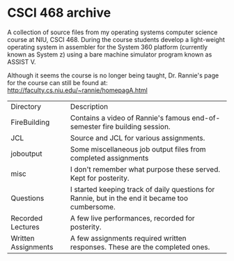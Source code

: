 CSCI 468 archive
================

A collection of source files from my operating systems computer science course at NIU, CSCI 468. During the course students develop a light-weight operating system in assembler for the System 360 platform (currently known as System z) using a bare machine simulator program known as ASSIST V. 

Although it seems the course is no longer being taught, Dr. Rannie's page for the course can still be found at:
http://faculty.cs.niu.edu/~rannie/homepagA.html

<table>
<tr>
<td>Directory<td>Description
</tr>
<tr>
<td>FireBuilding<td>Contains a video of Rannie's famous end-of-semester fire building session.
</tr>
<tr><td>JCL<td>Source and JCL for various assignments.</tr>
<tr><td>joboutput<td>Some miscellaneous job output files from completed assignments</tr>
<tr><td>misc<td>I don't remember what purpose these served. Kept for posterity.</tr>
<tr><td>Questions<td>I started keeping track of daily questions for Rannie, but in the end it became too cumbersome.</tr>
<tr><td>Recorded Lectures<td>A few live performances, recorded for posterity.</tr>
<tr><td>Written Assignments<td>A few assignments required written responses. These are the completed ones.</tr>
</table>
